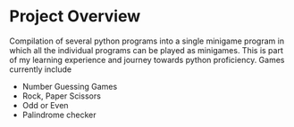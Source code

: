 # Project Overview
 Compilation of several python programs into a single minigame program in which all the individual programs can be played as minigames. This is part of my learning experience and journey towards python proficiency.
 Games currently include
 * Number Guessing Games
 * Rock, Paper Scissors
 * Odd or Even
 * Palindrome checker
